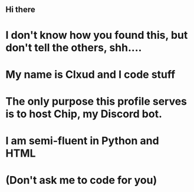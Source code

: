 ## Hi there
# I don't know how you found this, but don't tell the others, shh....
# My name is Clxud and I code stuff
# The only purpose this profile serves is to host Chip, my Discord bot.
# I am semi-fluent in Python and HTML
# (Don't ask me to code for you)
